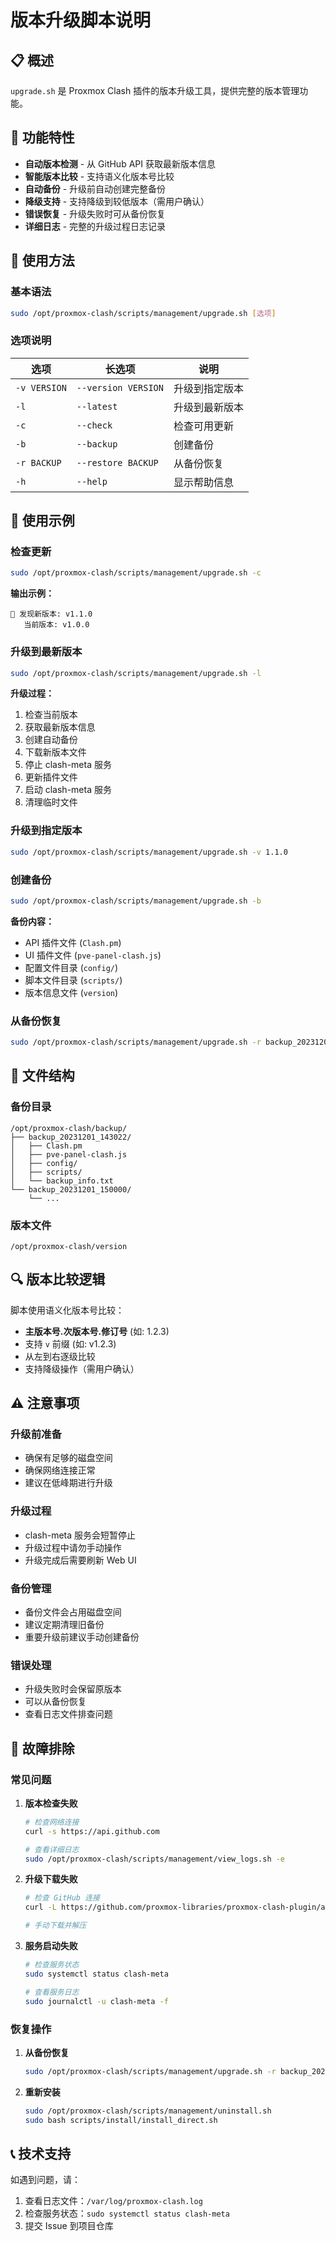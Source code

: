 # 版本升级脚本说明

## 📋 概述

`upgrade.sh` 是 Proxmox Clash 插件的版本升级工具，提供完整的版本管理功能。

## 🔧 功能特性

- **自动版本检测** - 从 GitHub API 获取最新版本信息
- **智能版本比较** - 支持语义化版本号比较
- **自动备份** - 升级前自动创建完整备份
- **降级支持** - 支持降级到较低版本（需用户确认）
- **错误恢复** - 升级失败时可从备份恢复
- **详细日志** - 完整的升级过程日志记录

## 📝 使用方法

### 基本语法
```bash
sudo /opt/proxmox-clash/scripts/management/upgrade.sh [选项]
```

### 选项说明

| 选项 | 长选项 | 说明 |
|------|--------|------|
| `-v VERSION` | `--version VERSION` | 升级到指定版本 |
| `-l` | `--latest` | 升级到最新版本 |
| `-c` | `--check` | 检查可用更新 |
| `-b` | `--backup` | 创建备份 |
| `-r BACKUP` | `--restore BACKUP` | 从备份恢复 |
| `-h` | `--help` | 显示帮助信息 |

## 🚀 使用示例

### 检查更新
```bash
sudo /opt/proxmox-clash/scripts/management/upgrade.sh -c
```

**输出示例：**
```
🔄 发现新版本: v1.1.0
   当前版本: v1.0.0
```

### 升级到最新版本
```bash
sudo /opt/proxmox-clash/scripts/management/upgrade.sh -l
```

**升级过程：**
1. 检查当前版本
2. 获取最新版本信息
3. 创建自动备份
4. 下载新版本文件
5. 停止 clash-meta 服务
6. 更新插件文件
7. 启动 clash-meta 服务
8. 清理临时文件

### 升级到指定版本
```bash
sudo /opt/proxmox-clash/scripts/management/upgrade.sh -v 1.1.0
```

### 创建备份
```bash
sudo /opt/proxmox-clash/scripts/management/upgrade.sh -b
```

**备份内容：**
- API 插件文件 (`Clash.pm`)
- UI 插件文件 (`pve-panel-clash.js`)
- 配置文件目录 (`config/`)
- 脚本文件目录 (`scripts/`)
- 版本信息文件 (`version`)

### 从备份恢复
```bash
sudo /opt/proxmox-clash/scripts/management/upgrade.sh -r backup_20231201_143022
```

## 📁 文件结构

### 备份目录
```
/opt/proxmox-clash/backup/
├── backup_20231201_143022/
│   ├── Clash.pm
│   ├── pve-panel-clash.js
│   ├── config/
│   ├── scripts/
│   └── backup_info.txt
└── backup_20231201_150000/
    └── ...
```

### 版本文件
```
/opt/proxmox-clash/version
```

## 🔍 版本比较逻辑

脚本使用语义化版本号比较：

- **主版本号.次版本号.修订号** (如: 1.2.3)
- 支持 `v` 前缀 (如: v1.2.3)
- 从左到右逐级比较
- 支持降级操作（需用户确认）

## ⚠️ 注意事项

### 升级前准备
- 确保有足够的磁盘空间
- 确保网络连接正常
- 建议在低峰期进行升级

### 升级过程
- clash-meta 服务会短暂停止
- 升级过程中请勿手动操作
- 升级完成后需要刷新 Web UI

### 备份管理
- 备份文件会占用磁盘空间
- 建议定期清理旧备份
- 重要升级前建议手动创建备份

### 错误处理
- 升级失败时会保留原版本
- 可以从备份恢复
- 查看日志文件排查问题

## 🐛 故障排除

### 常见问题

1. **版本检查失败**
   ```bash
   # 检查网络连接
   curl -s https://api.github.com
   
   # 查看详细日志
   sudo /opt/proxmox-clash/scripts/management/view_logs.sh -e
   ```

2. **升级下载失败**
   ```bash
   # 检查 GitHub 连接
   curl -L https://github.com/proxmox-libraries/proxmox-clash-plugin/archive/refs/tags/v1.1.0.tar.gz
   
   # 手动下载并解压
   ```

3. **服务启动失败**
   ```bash
   # 检查服务状态
   sudo systemctl status clash-meta
   
   # 查看服务日志
   sudo journalctl -u clash-meta -f
   ```

### 恢复操作

1. **从备份恢复**
   ```bash
   sudo /opt/proxmox-clash/scripts/management/upgrade.sh -r backup_20231201_143022
   ```

2. **重新安装**
   ```bash
   sudo /opt/proxmox-clash/scripts/management/uninstall.sh
   sudo bash scripts/install/install_direct.sh
   ```

## 📞 技术支持

如遇到问题，请：
1. 查看日志文件：`/var/log/proxmox-clash.log`
2. 检查服务状态：`sudo systemctl status clash-meta`
3. 提交 Issue 到项目仓库 